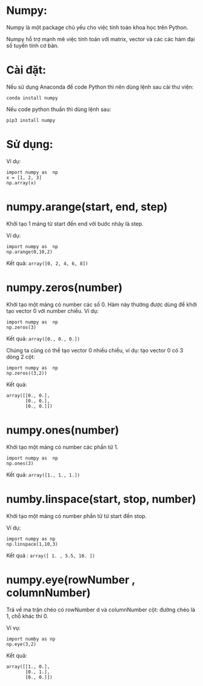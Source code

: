 # Numpy:
Numpy là một package chủ yếu cho việc tính toán khoa học trên Python.

Numpy hỗ trợ mạnh mẽ việc tính toán với matrix, vector và các các hàm đại số tuyến tính cơ bản.

# Cài đặt:

Nếu sử dụng Anaconda để code Python thì nên dùng lệnh sau cài thư viện:
```
conda install numpy

```
Nếu code python thuần thì dùng lệnh sau: 

```
pip3 install numpy
```

# Sử dụng: 

Ví dụ:

```
import numpy as  np
x = [1, 2, 3]
np.array(x)

```
# numpy.arange(start, end, step)

Khởi tạo 1 mảng từ start đến end với bước nhảy là step.

Ví dụ:

```
import numpy as  np
np.arange(0,10,2)
```
Kết quả:  ```array([0, 2, 4, 6, 8])```

# numpy.zeros(number)

Khởi tạo một mảng có number các số 0. Hàm này thường được dùng để khởi tạo vector 0 với number chiều.
Ví dụ: 
```
import numpy as  np
np.zeros(3)
```
Kết quả: ```array([0., 0., 0.])```


Chúng ta cũng có thể tạo vector 0 nhiều chiều, ví dụ: tạo vector 0 có 3 dòng 2 cột:

```
import numpy as  np
np.zeros((3,2))

```
Kết quả: 
``` 
array([[0., 0.],
       [0., 0.],
       [0., 0.]])

```
# numpy.ones(number) 
Khởi tạo một mảng có number các phần tử 1.

```
import numpy as  np
np.ones(3)

```
Kết quả: ```array([1., 1., 1.])```

# numby.linspace(start, stop, number)

Khởi tạo một mảng có number phần tử từ start đến stop.

Ví dụ: 

```
import numpy as np
np.linspace(1,10,3)
```
Kết quả : ```array([ 1. , 5.5, 10. ])```

# numpy.eye(rowNumber , columnNumber)

Trả về ma trận chéo có rowNumber d và columnNumber cột: đường chéo là 1, chỗ khác thì 0. 

Ví vụ:
```
import numby as np
np.eye(3,2)
```
Kết quả: 

```
array([[1., 0.],
       [0., 1.],
       [0., 0.]])
```


















